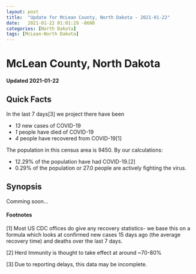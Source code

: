 ```yaml
---
layout: post
title:  "Update for McLean County, North Dakota - 2021-01-22"
date:   2021-01-22 01:01:29 -0600
categories: [North Dakota]
tags: [McLean-North Dakota]
---
```


# McLean County, North Dakota
#### Updated 2021-01-22

## Quick Facts

In the last 7 days[3] we project there have been
- *13* new cases of COVID-19
- *1* people have died of COVID-19
- *4* people have recovered from COVID-19[1]

The population in this census area is 9450. By our calculations:
- 12.29% of the population have had COVID-19.[2]
- 0.29% of the population or 27.0 people are actively fighting the virus.

## Synopsis

Comming soon...


#### Footnotes

[1] Most US CDC offices do give any recovery statistics- we base this on a formula which looks at confirmed new cases
15 days ago (the average recovery time) and deaths over the last 7 days.

[2] Herd Immunity is thought to take effect at around ~70-80%

[3] Due to reporting delays, this data may be incomplete.
 
    